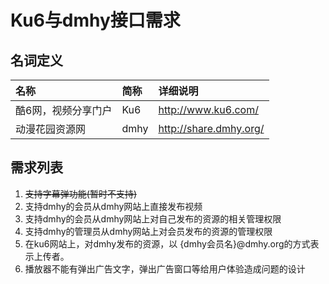 # Ku6与dmhy接口需求 #


## 名词定义 ##

|名称	|简称|	详细说明|
|:------|:-----|:------------|
|酷6网，视频分享门户|	Ku6	 |http://www.ku6.com/|
|动漫花园资源网|	dmhy	|http://share.dmhy.org/|


## 需求列表 ##
  1. ~~支持字幕弹功能(暂时不支持)~~
  1. 支持dmhy的会员从dmhy网站上直接发布视频
  1. 支持dmhy的会员从dmhy网站上对自己发布的资源的相关管理权限
  1. 支持dmhy的管理员从dmhy网站上对会员发布的资源的管理权限
  1. 在ku6网站上，对dmhy发布的资源，以 {dmhy会员名}@dmhy.org的方式表示上传者。
  1. 播放器不能有弹出广告文字，弹出广告窗口等给用户体验造成问题的设计